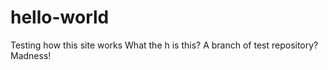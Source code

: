 # hello-world
Testing how this site works
What the h is this? A branch of test repository? Madness!
